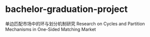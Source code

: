 # bachelor-graduation-project
单边匹配市场中的环与划分机制研究
Research on Cycles and Partition Mechanisms in One-Sided Matching Market
